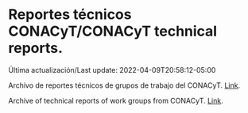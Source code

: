 # Reportes técnicos CONACyT/CONACyT technical reports.

Última actualización/Last update: 2022-04-09T20:58:12-05:00

Archivo de reportes técnicos de grupos de trabajo del CONACyT. [Link](https://salud.conacyt.mx/coronavirus/investigacion/productos/).

Archive of technical reports of work groups from CONACyT. [Link](https://salud.conacyt.mx/coronavirus/investigacion/productos/).
